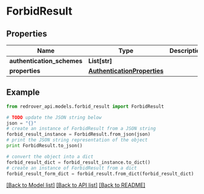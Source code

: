 # ForbidResult


## Properties
Name | Type | Description | Notes
------------ | ------------- | ------------- | -------------
**authentication_schemes** | **List[str]** |  | [optional] 
**properties** | [**AuthenticationProperties**](AuthenticationProperties.md) |  | [optional] 

## Example

```python
from redrover_api.models.forbid_result import ForbidResult

# TODO update the JSON string below
json = "{}"
# create an instance of ForbidResult from a JSON string
forbid_result_instance = ForbidResult.from_json(json)
# print the JSON string representation of the object
print ForbidResult.to_json()

# convert the object into a dict
forbid_result_dict = forbid_result_instance.to_dict()
# create an instance of ForbidResult from a dict
forbid_result_form_dict = forbid_result.from_dict(forbid_result_dict)
```
[[Back to Model list]](../README.md#documentation-for-models) [[Back to API list]](../README.md#documentation-for-api-endpoints) [[Back to README]](../README.md)



